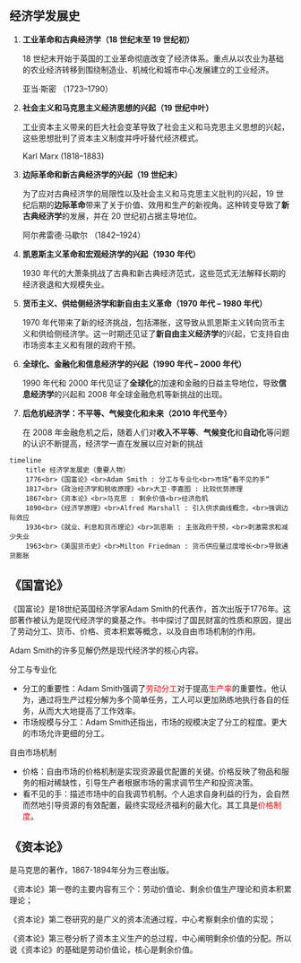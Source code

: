 ## 经济学发展史

1. **工业革命和古典经济学（18 世纪末至 19 世纪初）**

   18 世纪末开始于英国的工业革命彻底改变了经济体系。重点从以农业为基础的农业经济转移到围绕制造业、机械化和城市中心发展建立的工业经济。

   亚当·斯密 （1723–1790）

2. **社会主义和马克思主义经济思想的兴起（19 世纪中叶）**

   工业资本主义带来的巨大社会变革导致了社会主义和马克思主义思想的兴起，这些思想批判了资本主义制度并呼吁替代经济模式。

   Karl Marx (1818–1883)

3. **边际革命和新古典经济学的兴起（19 世纪末）**

   为了应对古典经济学的局限性以及社会主义和马克思主义批判的兴起，19 世纪后期的**边际革命**带来了关于价值、效用和生产的新视角。这种转变导致了**新古典经济学**的发展，并在 20 世纪初占据主导地位。

   阿尔弗雷德·马歇尔 （1842–1924）

4. **凯恩斯主义革命和宏观经济学的兴起（1930 年代）**

   1930 年代的大萧条挑战了古典和新古典经济范式，这些范式无法解释长期的经济衰退和大规模失业。

5. **货币主义、供给侧经济学和新自由主义革命（1970 年代 – 1980 年代）**

   1970 年代带来了新的经济挑战，包括滞胀，这导致从凯恩斯主义转向货币主义和供给侧经济学。这一时期还见证了**新自由主义经济学**的兴起，它支持自由市场资本主义和有限的政府干预。

6. **全球化、金融化和信息经济学的兴起（1990 年代 – 2000 年代）**

   1990 年代和 2000 年代见证了**全球化**的加速和金融的日益主导地位，导致**信息经济学**的兴起和 2008 年全球金融危机等新挑战的出现。

7. **后危机经济学：不平等、气候变化和未来（2010 年代至今）**

   在 2008 年金融危机之后，随着人们对**收入不平等**、**气候变化**和**自动化**等问题的认识不断提高，经济学一直在发展以应对新的挑战





```mermaid
timeline
	title 经济学发展史（重要人物）
    1776<br>《国富论》<br>Adam Smith : 分工与专业化<br>市场“看不见的手”
    1817<br>《政治经济学和税收原理》<br>大卫·李嘉图 : 比较优势原理
	1867<br>《资本论》<br>马克思 : 剩余价值<br>经济危机
	1890<br>《经济学原理》<br>Alfred Marshall : 引入供求曲线概念，<br>强调边际效应
	1936<br>《就业、利息和货币理论》<br>凯恩斯 : 主张政府干预，<br>刺激需求和减少失业
	1963<br>《美国货币史》<br>Milton Friedman : 货币供应量过度增长<br>导致通货膨胀
```





## 《国富论》

《国富论》是18世纪英国经济学家Adam Smith的代表作，首次出版于1776年。这部著作被认为是现代经济学的奠基之作。书中探讨了国民财富的性质和原因，提出了劳动分工、货币、价格、资本积累等概念，以及自由市场机制的作用。

Adam Smith的许多见解仍然是现代经济学的核心内容。

分工与专业化

- 分工的重要性：Adam Smith强调了<font color=red>劳动分工</font>对于提高<font color=red>生产率</font>的重要性。他认为，通过将生产过程分解为多个简单任务，工人可以更加熟练地执行各自的任务，从而大大地提高了工作效率。
- 市场规模与分工：Adam Smith还指出，市场的规模决定了分工的程度。更大的市场允许更细的分工。

自由市场机制

- 价格：自由市场的价格机制是实现资源最优配置的关键。价格反映了物品和服务的相对稀缺性，引导生产者根据市场的需求调节生产和投资决策。
- 看不见的手：描述市场中的自我调节机制。个人追求自身利益的行为，会自然而然地引导资源的有效配置，最终实现经济福利的最大化。其工具是<font color=red>价格制度</font>。



## 《资本论》

是马克思的著作，1867-1894年分为三卷出版。

《资本论》第一卷的主要内容有三个：劳动价值论、剩余价值生产理论和资本积累理论；

《资本论》第二卷研究的是广义的资本流通过程，中心考察剩余价值的实现；

《资本论》第三卷分析了资本主义生产的总过程，中心阐明剩余价值的分配。所以说《资本论》的基础是劳动价值论，核心是剩余价值。